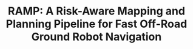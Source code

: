 ---
title: "RAMP: A Risk-Aware Mapping and Planning Pipeline for Fast Off-Road Ground Robot Navigation"
authors: "Lakshay Sharma, Michael Everett, Donggun Lee, Xiaoyi Cai, Philip Osteen, Jonathan P. How"
venue: "IEEE International Conference on Robotics and Automation (ICRA)"
year: "2023"
status: "published"
arxiv: "https://arxiv.org/abs/2210.06605"
official_link: ""
doi: ""
volume: ""
number: ""
pages: ""
publisher: ""
month: "12"
address: ""
type: "conference"
school: ""
awards: ""
notes: ""
include_on_website: true
image: "husky_fells.png"
links_to_code: ""
links_to_video: "https://youtu.be/vh5XxoWMjo8?si=jzTRpAK1KsszouW6"
collection: publications
permalink: /publication/2023-12-Sharma23_ICRA.html
---
